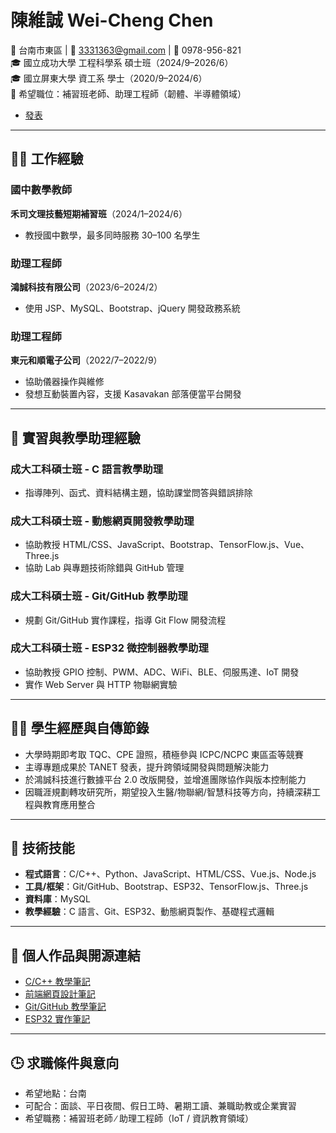 # 陳維誠 Wei-Cheng Chen

📍 台南市東區 | 📧 3331363@gmail.com | 📱 0978-956-821  
🎓 國立成功大學 工程科學系 碩士班（2024/9–2026/6）  
🎓 國立屏東大學 資工系 學士（2020/9–2024/6）  
🎯 希望職位：補習班老師、助理工程師（韌體、半導體領域）

-   [發表](./publication.md)

---

## 🧑‍💼 工作經驗

### 國中數學教師

**禾司文理技藝短期補習班**（2024/1–2024/6）

-   教授國中數學，最多同時服務 30–100 名學生

### 助理工程師

**鴻誠科技有限公司**（2023/6–2024/2）

-   使用 JSP、MySQL、Bootstrap、jQuery 開發政務系統

### 助理工程師

**東元和順電子公司**（2022/7–2022/9）

-   協助儀器操作與維修
-   發想互動裝置內容，支援 Kasavakan 部落便當平台開發

---

## 🧪 實習與教學助理經驗

### 成大工科碩士班 - C 語言教學助理

-   指導陣列、函式、資料結構主題，協助課堂問答與錯誤排除

### 成大工科碩士班 - 動態網頁開發教學助理

-   協助教授 HTML/CSS、JavaScript、Bootstrap、TensorFlow.js、Vue、Three.js
-   協助 Lab 與專題技術除錯與 GitHub 管理

### 成大工科碩士班 - Git/GitHub 教學助理

-   規劃 Git/GitHub 實作課程，指導 Git Flow 開發流程

### 成大工科碩士班 - ESP32 微控制器教學助理

-   協助教授 GPIO 控制、PWM、ADC、WiFi、BLE、伺服馬達、IoT 開發
-   實作 Web Server 與 HTTP 物聯網實驗

---

## 🧑‍🎓 學生經歷與自傳節錄

-   大學時期即考取 TQC、CPE 證照，積極參與 ICPC/NCPC 東區盃等競賽
-   主導專題成果於 TANET 發表，提升跨領域開發與問題解決能力
-   於鴻誠科技進行數據平台 2.0 改版開發，並增進團隊協作與版本控制能力
-   因職涯規劃轉攻研究所，期望投入生醫/物聯網/智慧科技等方向，持續深耕工程與教育應用整合

---

## 🧠 技術技能

-   **程式語言**：C/C++、Python、JavaScript、HTML/CSS、Vue.js、Node.js
-   **工具/框架**：Git/GitHub、Bootstrap、ESP32、TensorFlow.js、Three.js
-   **資料庫**：MySQL
-   **教學經驗**：C 語言、Git、ESP32、動態網頁製作、基礎程式邏輯

---

## 🔗 個人作品與開源連結

-   [C/C++ 教學筆記](https://github.com/kcwc1029/blog-c-cpp)
-   [前端網頁設計筆記](https://github.com/kcwc1029/blog-web)
-   [Git/GitHub 教學筆記](https://github.com/kcwc1029/blog-git)
-   [ESP32 實作筆記](https://github.com/kcwc1029/blog-esp32)

---

## 🕒 求職條件與意向

-   希望地點：台南
-   可配合：面談、平日夜間、假日工時、暑期工讀、兼職助教或企業實習
-   希望職務：補習班老師 ∕ 助理工程師（IoT / 資訊教育領域）
